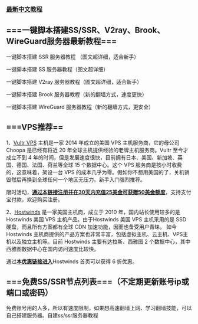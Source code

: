 
### [最新中文教程](https://github.com/xiaoming2028/kexueshangwang/wiki)


## ===一键脚本搭建SS/SSR、V2ray、Brook、WireGuard服务器最新教程===

一键脚本搭建 SSR 服务器教程 （图文超详细，适合新手）

一键脚本搭建 SS 服务器教程（图文超详细）

一键脚本搭建 V2ray 服务器教程（图文超详细，适合新手）

一键脚本搭建 Brook 服务器教程（新的翻墙方式，速度更快）

一键脚本搭建 WireGuard 服务器教程（新的翻墙方式，更安全）


## ===VPS推荐==
1、[Vultr VPS](https://www.vultr.com/?ref=8169051-4F) 主机是一家 2014 年成立的美国 VPS 主机服务商，它的母公司 Choopa 是已经有将近 20 年全球主机提供经验的老牌主机服务商。Vultr 至今才成立不到 4 年的时间，但是发展速度很快，目前拥有日本、美国、新加坡、英国、德国、法国、荷兰等全球 15 个数据中心。这个 VPS 服务商是按小时收费的，这意味着，架设一台 VPS 的成本几乎为零。假如你不想用美国的了，关机销毁然后再换到全球任何一个地区无压力。新手入门强烈推荐。

限时活动，[**通过本链接注册并在30天内充值25美金可获赠50美金额度**](https://www.vultr.com/?ref=8169051-4F)，支持支付宝付款，欢迎购买注册。

2、[Hostwinds](https://affiliates.hostwinds.com/hostwinds.php?id=7011&url=1224) 是一家美国主机商，成立于 2010 年，国内站长使用较多的是 Hostwinds 美国 VPS 主机产品。由于Hostwinds 美国 VPS 主机采用的是 SSD 硬盘，而且所有方案都有全球 CDN 加速功能，因而也备受用户青睐。 如今 Hostwinds 主机商提供的产品方案也非常丰富，包括虚拟主机、云主机、VPS主机以及独立主机等。目前 Hostwinds 主要有达拉斯、西雅图 2 个数据中心，其中西雅图数据中心在国内访问速度比较快。

通过[**本优惠链接进入**](https://affiliates.hostwinds.com/hostwinds.php?id=7011&url=1224)Hostwinds 首页可以获得 6 折优惠。


## ===免费SS/SSR节点列表===（不定期更新账号ip或端口或密码）

免费账号用的人多，所以有速度限制，如果想高速翻墙上网、学习翻墙技能，可以自己搭建服务器。自建ss/ssr服务器教程

